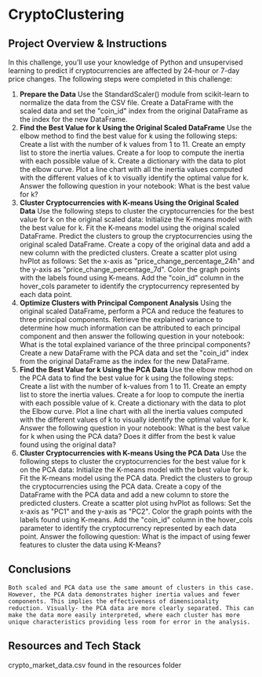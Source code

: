 # CryptoClustering

## Project Overview & Instructions
In this challenge, you’ll use your knowledge of Python and unsupervised learning to predict if cryptocurrencies are affected by 24-hour or 7-day price changes.
The following steps were completed in this challenge:
1. **Prepare the Data**
    Use the StandardScaler() module from scikit-learn to normalize the data from the CSV file.
    Create a DataFrame with the scaled data and set the "coin_id" index from the original DataFrame as the index for the new DataFrame.
2. **Find the Best Value for k Using the Original Scaled DataFrame**
    Use the elbow method to find the best value for k using the following steps:
    Create a list with the number of k values from 1 to 11.
    Create an empty list to store the inertia values.
    Create a for loop to compute the inertia with each possible value of k.
    Create a dictionary with the data to plot the elbow curve.
    Plot a line chart with all the inertia values computed with the different values of k to visually identify the optimal value for k.
    Answer the following question in your notebook:
      What is the best value for k?
4. **Cluster Cryptocurrencies with K-means Using the Original Scaled Data**
    Use the following steps to cluster the cryptocurrencies for the best value for k on the original scaled data:
    Initialize the K-means model with the best value for k.
    Fit the K-means model using the original scaled DataFrame.
    Predict the clusters to group the cryptocurrencies using the original scaled DataFrame.
    Create a copy of the original data and add a new column with the predicted clusters.
    Create a scatter plot using hvPlot as follows:
    Set the x-axis as "price_change_percentage_24h" and the y-axis as "price_change_percentage_7d".
    Color the graph points with the labels found using K-means.
    Add the "coin_id" column in the hover_cols parameter to identify the cryptocurrency represented by each data point.
5. **Optimize Clusters with Principal Component Analysis**
    Using the original scaled DataFrame, perform a PCA and reduce the features to three principal components.
    Retrieve the explained variance to determine how much information can be attributed to each principal component and then answer the following           question in your notebook:
    What is the total explained variance of the three principal components?
    Create a new DataFrame with the PCA data and set the "coin_id" index from the original DataFrame as the index for the new DataFrame.
6. **Find the Best Value for k Using the PCA Data**
    Use the elbow method on the PCA data to find the best value for k using the following steps:
    Create a list with the number of k-values from 1 to 11.
    Create an empty list to store the inertia values.
    Create a for loop to compute the inertia with each possible value of k.
    Create a dictionary with the data to plot the Elbow curve.
    Plot a line chart with all the inertia values computed with the different values of k to visually identify the optimal value for k.
    Answer the following question in your notebook:
      What is the best value for k when using the PCA data?
      Does it differ from the best k value found using the original data?
7. **Cluster Cryptocurrencies with K-means Using the PCA Data**
    Use the following steps to cluster the cryptocurrencies for the best value for k on the PCA data:
    Initialize the K-means model with the best value for k.
    Fit the K-means model using the PCA data.
    Predict the clusters to group the cryptocurrencies using the PCA data.
    Create a copy of the DataFrame with the PCA data and add a new column to store the predicted clusters.
    Create a scatter plot using hvPlot as follows:
    Set the x-axis as "PC1" and the y-axis as "PC2".
    Color the graph points with the labels found using K-means.
    Add the "coin_id" column in the hover_cols parameter to identify the cryptocurrency represented by each data point.
    Answer the following question:
      What is the impact of using fewer features to cluster the data using K-Means?

## Conclusions
    Both scaled and PCA data use the same amount of clusters in this case. However, the PCA data demonstrates higher inertia values and fewer           components. This implies the effectiveness of dimensionality reduction. Visually- the PCA data are more clearly separated. This can make the data more easily interpreted, where each cluster has more unique characteristics providing less room for error in the analysis.

## Resources and Tech Stack
crypto_market_data.csv found in the resources folder

